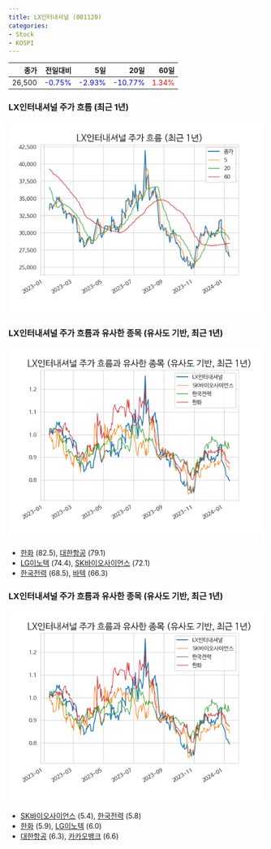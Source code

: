 ```yaml
---
title: LX인터내셔널 (001120)
categories:
- Stock
- KOSPI
---
```


|종가|전일대비|5일|20일|60일|
|---:|-------:|--:|---:|---:|
|26,500|<span style="color: blue">-0.75%</span>|<span style="color: blue">-2.93%</span>|<span style="color: blue">-10.77%</span>|<span style="color: red">1.34%</span>|

<!-- more -->
### LX인터내셔널 주가 흐름 (최근 1년)
![001120](/assets/images/stock/001120.png)


### LX인터내셔널 주가 흐름과 유사한 종목 (유사도 기반, 최근 1년)
![001120](/assets/images/stock/001120_sim.png)

- [한화](/000880/) (82.5), [대한항공](/003490/) (79.1)
- [LG이노텍](/011070/) (74.4), [SK바이오사이언스](/302440/) (72.1)
- [한국전력](/015760/) (68.5), [바텍](/043150/) (66.3)


### LX인터내셔널 주가 흐름과 유사한 종목 (유사도 기반, 최근 1년)
![001120](/assets/images/stock/001120_sim.png)

- [SK바이오사이언스](/302440/) (5.4), [한국전력](/015760/) (5.8)
- [한화](/000880/) (5.9), [LG이노텍](/011070/) (6.0)
- [대한항공](/003490/) (6.3), [카카오뱅크](/323410/) (6.6)
